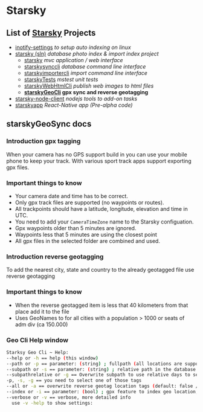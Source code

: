 # Starsky
## List of [Starsky](../../readme.md) Projects
 * [inotify-settings](../../inotify-settings/readme.md) _to setup auto indexing on linux_
 * [starsky (sln)](../../starsky/readme.md) _database photo index & import index project_
    * [starsky](../../starsky/starsky/readme.md)  _mvc application / web interface_
    * [starskysynccli](../../starsky/starskysynccli/readme.md)  _database command line interface_
    * [starskyimportercli](../../starsky/starskyimportercli/readme.md)  _import command line interface_
    * [starskyTests](../../starsky/starskyTests/readme.md)  _mstest unit tests_
    * [starskyWebHtmlCli](../../starsky/starskywebhtmlcli/readme.md)  _publish web images to html files_
    * __[starskyGeoCli](../../starsky/starskygeocli/readme.md)  gpx sync and reverse geotagging__
 * [starsky-node-client](../../starsky-node-client/readme.md) _nodejs tools to add-on tasks_
 * [starskyapp](../../starskyapp/readme.md) _React-Native app (Pre-alpha code)_

## starskyGeoSync docs

### Introduction gpx tagging
When your camera has no GPS support build in you can use your mobile phone to keep your track.
With various sport track apps support exporting gpx files.

### Important things to know
- Your camera date and time has to be correct.
- Only gpx track files are supported (no waypoints or routes).
- All trackpoints should have a latitude, longitude, elevation and time in UTC.
- You need to add your `CameraTimeZone` name to the Starsky configuation.
- Gpx waypoints older than 5 minutes are ignored.
- Waypoints less that 5 minutes are using the closest point
- All gpx files in the selected folder are combined and used.

### Introduction reverse geotagging
To add the nearest city, state and country to the already geotagged file use reverse geotagging

### Important things to know
- When the reverse geotagged item is less that 40 kilometers from that place add it to the file
- Uses GeoNames to for all cities with a population > 1000 or seats of adm div (ca 150.000)



### Geo Cli Help window
```sh
Starksy Geo Cli ~ Help:
--help or -h == help (this window)
--path or -p == parameter: (string) ; fullpath (all locations are supported)
--subpath or -s == parameter: (string) ; relative path in the database
--subpathrelative or -g == Overwrite subpath to use relative days to select a folder, use for example '1' to select yesterday. (structure is required)
-p, -s, -g == you need to select one of those tags
--all or -a == overwrite reverse geotag location tags (default: false / ignore already taged files)
--index or -i == parameter: (bool) ; gpx feature to index geo location, default true
--verbose or -v == verbose, more detailed info
  use -v -help to show settings:
```
